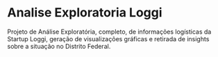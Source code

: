 # Analise Exploratoria Loggi

Projeto de Análise Exploratória, completo, de informações logísticas da Startup Loggi, geração de visualizações gráficas e retirada de insights sobre a situação no Distrito Federal.
